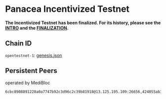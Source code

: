 # Panacea Incentivized Testnet

**The Incentivized Testnet has been finalized.
For its history, please see the [INTRO](INTRO.md) and the [FINALIZATION](FINALIZATION.md).**


## Chain ID

`opentestnet-1`: [genesis.json](opentestnet-1/genesis.json)


## Persistent Peers

operated by MediBloc

```
6cbc8908891228a0a7747b92c3d96c2c39b81918@13.125.195.109:26656,424055ab3f6f589b3142876218714d5fed3681da@3.37.118.154:26656
```
